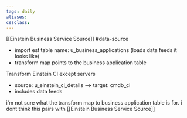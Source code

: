 ```yaml
---
tags: daily
aliases:
cssclass:
---
```


[[Einstein Business Service Source]] #data-source
- import est table name: u_business_applications (loads data feeds it looks like)
- transform map points to the business application table 

Transform Einstein CI except servers 
- source: u_einstein_ci_details --> target: cmdb_ci 
- includes data feeds 

i'm not sure what the transform map to business application table is for. i dont think this pairs with [[Einstein Business Service Source]]
